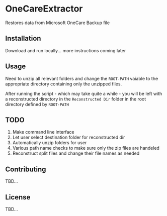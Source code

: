 # OneCareExtractor
Restores data from Microsoft OneCare Backup file

## Installation

Download and run locally... more instructions coming later

## Usage

Need to unzip all relevant folders and change the `ROOT-PATH` vaiable to the appropriate directory containing only the unzipped files.

After running the script - which may take quite a while - you will be left with a reconstructed directory in the `Reconstructed Dir` folder in the root directory defined by `ROOT-PATH`

## TODO
1) Make command line interface
2) Let user select destination folder for reconstructed dir
3) Automatically unzip folders for user
4) Various path name checks to make sure only the zip files are handeled
5) Reconstruct split files and change their file names as needed

## Contributing
TBD... 

## License
TBD...